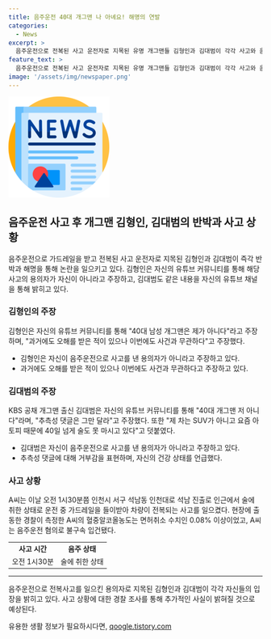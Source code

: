 ```yaml
---
title: 음주운전 40대 개그맨 나 아녜요! 해명의 연발
categories:
  - News
excerpt: >
  음주운전으로 전복된 사고 운전자로 지목된 유명 개그맨들 김형인과 김대범이 각각 사고와 음주운전 혐의를 부인하고 나섰다. 김형인은 SNS를 통해 오해를 해명하며 억울함을 호소했고, 김대범도 동일한 주장을 펼쳤다. 실제 사고 운전자는 현장에서 음주운전으로 불구속 입건됐으며, 경찰은 추가 조사할 예정이다. 이들의 부인과 경찰의 추가 조사가 논란을 더 키울 전망이다.
feature_text: >
  음주운전으로 전복된 사고 운전자로 지목된 유명 개그맨들 김형인과 김대범이 각각 사고와 음주운전 혐의를 부인하고 나섰다. 김형인은 SNS를 통해 오해를 해명하며 억울함을 호소했고, 김대범도 동일한 주장을 펼쳤다. 실제 사고 운전자는 현장에서 음주운전으로 불구속 입건됐으며, 경찰은 추가 조사할 예정이다. 이들의 부인과 경찰의 추가 조사가 논란을 더 키울 전망이다.
image: '/assets/img/newspaper.png'
---
```


<p><img src="/assets/img/newspaper.png" alt="kimp 속보" /></p>

<h2 data-ke-size="size26">음주운전 사고 후 개그맨 김형인, 김대범의 반박과 사고 상황</h2>

<p data-ke-size="size16">음주운전으로 가드레일을 받고 전복된 사고 운전자로 지목된 김형인과 김대범이 즉각 반박과 해명을 통해 논란을 일으키고 있다. 김형인은 자신의 유튜브 커뮤니티를 통해 해당 사고의 용의자가 자신이 아니라고 주장하고, 김대범도 같은 내용을 자신의 유튜브 채널을 통해 밝히고 있다.</p>

<h3 data-ke-size="size24">김형인의 주장</h3>

<p data-ke-size="size16">김형인은 자신의 유튜브 커뮤니티를 통해 "40대 남성 개그맨은 제가 아니다"라고 주장하며, "과거에도 오해를 받은 적이 있으나 이번에도 사건과 무관하다"고 주장했다.</p>

<ul>
    <li>김형인은 자신이 음주운전으로 사고를 낸 용의자가 아니라고 주장하고 있다.</li>
    <li>과거에도 오해를 받은 적이 있으나 이번에도 사건과 무관하다고 주장하고 있다.</li>
</ul>

<h3 data-ke-size="size24">김대범의 주장</h3>

<p data-ke-size="size16">KBS 공채 개그맨 출신 김대범은 자신의 유튜브 커뮤니티를 통해 "40대 개그맨 저 아니다"라며, "추측성 댓글은 그만 달라"고 주장했다. 또한 "제 차는 SUV가 아니고 요즘 아토피 때문에 40일 넘게 술도 못 마시고 있다"고 덧붙였다.</p>

<ul>
    <li>김대범은 자신이 음주운전으로 사고를 낸 용의자가 아니라고 주장하고 있다.</li>
    <li>추측성 댓글에 대해 거부감을 표현하며, 자신의 건강 상태를 언급했다.</li>
</ul>

<h3 data-ke-size="size24">사고 상황</h3>

<p data-ke-size="size16">A씨는 이날 오전 1시30분쯤 인천시 서구 석남동 인천대로 석남 진출로 인근에서 술에 취한 상태로 운전 중 가드레일을 들이받아 차량이 전복되는 사고를 일으켰다. 현장에 출동한 경찰이 측정한 A씨의 혈중알코올농도는 면허취소 수치인 0.08% 이상이었고, A씨는 음주운전 혐의로 불구속 입건됐다.</p>

<table>
    <colgroup><col><col></colgroup>
    <tr>
        <td style="text-align: center; height: 17px;"><b>사고 시간</b></td>
        <td style="text-align: center; height: 17px;"><b>음주 상태</b></td>
    </tr>
    <tr>
        <td style="text-align: center; height: 17px;">오전 1시30분</td>
        <td style="text-align: center; height: 17px;">술에 취한 상태</td>
    </tr>
</table>

<hr>

<p data-ke-size="size16">음주운전으로 전복사고를 일으킨 용의자로 지목된 김형인과 김대범이 각각 자신들의 입장을 밝히고 있다. 사고 상황에 대한 경찰 조사를 통해 추가적인 사실이 밝혀질 것으로 예상된다.</p>
유용한 생활 정보가 필요하시다면, <a href="https://qoogle.tistory.com" rel="dofollow">qoogle.tistory.com</a>


